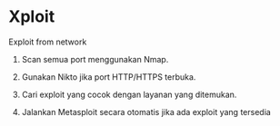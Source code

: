 # Xploit
Exploit from network
1. Scan semua port menggunakan Nmap.

2. Gunakan Nikto jika port HTTP/HTTPS terbuka.

3. Cari exploit yang cocok dengan layanan yang ditemukan.

4. Jalankan Metasploit secara otomatis jika ada exploit yang tersedia
